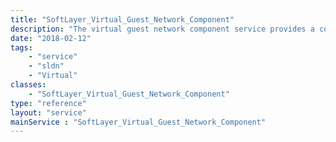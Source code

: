 ```yaml
---
title: "SoftLayer_Virtual_Guest_Network_Component"
description: "The virtual guest network component service provides a common interface to a [SoftLayer_Virtual_Guest](/reference/datatypes/SoftLayer_Virtual_Guest) network component. Interaction with various third party APIs is not needed when implementing this service to administer your computing instances. "
date: "2018-02-12"
tags:
    - "service"
    - "sldn"
    - "Virtual"
classes:
    - "SoftLayer_Virtual_Guest_Network_Component"
type: "reference"
layout: "service"
mainService : "SoftLayer_Virtual_Guest_Network_Component"
---
```

